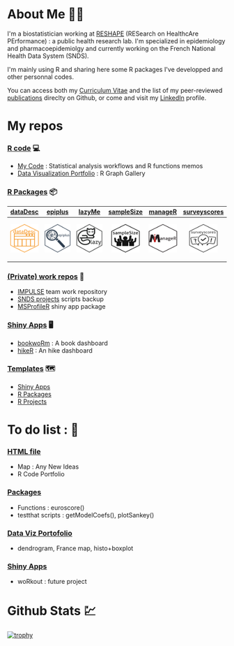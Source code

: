 # About Me :technologist:

I'm a biostatistician working at [RESHAPE](https://www.reshapelab.fr/fr) (RESearch on HealthcAre PErformance) : a public health research lab. I'm specialized in epidemiology and pharmacoepidemiolgy and currently working on the French National Health Data System (SNDS).

I'm mainly using R and sharing here some R packages I've developped and other personnal codes.

You can access both my [Curriculum Vitae](https://github.com/HugoMrth/HugoMrth/blob/main/CV2.pdf) and the list of my peer-reviewed [publications](https://github.com/HugoMrth/HugoMrth/blob/main/Publications.md) direclty on Github, or come and visit my [LinkedIn](https://www.linkedin.com/in/hugo-marthinet-b96aa4133/) profile.

# My repos

### <ins>R code</ins> :computer:

* [My Code](https://github.com/HugoMrth/my-code) : Statistical analysis workflows and R functions memos
* [Data Visualization Portfolio](https://hugomrth.github.io/dataVisualizationPortfolio/) : R Graph Gallery 

### <ins>R Packages</ins> :package:

| [dataDesc](https://github.com/HugoMrth/dataDesc) | [epiplus](https://github.com/HugoMrth/epiplus) | [lazyMe](https://github.com/HugoMrth/lazyMe) | [sampleSize](https://github.com/HugoMrth/sampleSize) | [manageR](https://github.com/HugoMrth/manageR) | [surveyscores](https://github.com/HugoMrth/surveyscores) |
|----------|----------|----------|----------|----------|----------|
| <p align="center"> <img src="https://github.com/HugoMrth/dataDesc/blob/main/inst/logo.png" title="dataDesc"  alt="dataDesc" width="65" height="65"/> </p> | <p align="center"> <img src="https://github.com/HugoMrth/epiplus/blob/main/inst/logo.png" title="epiplus"  alt="epiplus" width="65" height="65"/> </p> | <p align="center"> <img src="https://github.com/HugoMrth/lazyMe/blob/main/inst/logo.png" title="lazyMe"  alt="lazyMe" width="65" height="65"/> </p> | <p align="center"> <img src="https://github.com/HugoMrth/sampleSize/blob/main/inst/logo.png" title="sampleSize"  alt="sampleSize" width="65" height="65"/> </p> | <p align="center"> <img src="https://github.com/HugoMrth/manageR/blob/main/inst/logo.png" title="manageR"  alt="manageR" width="65" height="65"/> </p> | <p align="center"> <img src="https://github.com/HugoMrth/surveyscores/blob/main/inst/logo.png" title="surveyscores"  alt="surveyscores" width="65" height="65"/> </p> |

### <ins>(Private) work repos</ins> :no_entry_sign:

* [IMPULSE](https://github.com/HugoMrth/Impulse-SDS) team work repository
* [SNDS projects](https://github.com/HugoMrth/SNDS-Projects) scripts backup
* [MSProfileR](https://github.com/HugoMrth/MSProfileR) shiny app package 

### <ins>Shiny Apps</ins> :desktop_computer:

* [bookwoRm](https://github.com/HugoMrth/bookwoRm) : A book dashboard
* [hikeR](https://github.com/HugoMrth/hikeR) : An hike dashboard

### <ins>Templates</ins> :world_map:

 * [Shiny Apps](https://github.com/HugoMrth/shinyTemplate)
 * [R Packages](https://github.com/HugoMrth/pkgTemplate) 
 * [R Projects](https://github.com/HugoMrth/RporjTemplate)




# To do list : 🚀

### <ins>HTML file</ins>
* Map : Any New Ideas
* R Code Portfolio
### <ins>Packages</ins>
* Functions : euroscore()
* testthat scripts : getModelCoefs(), plotSankey()
### <ins>Data Viz Portofolio</ins>
* dendrogram, France map, histo+boxplot
### <ins>Shiny Apps</ins>
* woRkout : future project



# Github Stats :chart:

[![trophy](https://github-profile-trophy.vercel.app/?username=HugoMrth&theme=onedark)](https://github.com/ryo-ma/github-profile-trophy)
  
<!--- 
---

  
<p align="center">
  <img width="800" height="220" src="https://streak-stats.demolab.com?user=HugoMrth&theme=highcontrast&hide_border=true&border_radius=5&card_width=800">
</p>


---


<p align="center">
  <img width="600" height="200" src="https://github-readme-stats.vercel.app/api?username=HugoMrth&show_icons=true&theme=vision-friendly-dark">
  <img width="400" height="200" src="https://github-readme-stats.vercel.app/api/top-langs/?username=HugoMrth&size_weight=0.0005&count_weight=0.3&layout=compact&theme=vision-friendly-dark">
</p>
 
---> 






